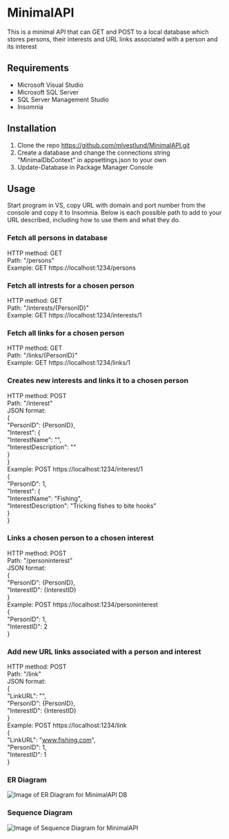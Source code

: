 # MinimalAPI

This is a minimal API that can GET and POST to a local database which stores persons, their interests and URL links associated with a person and its interest

## Requirements
- Microsoft Visual Studio
- Microsoft SQL Server
- SQL Server Management Studio
- Insomnia

## Installation

1. Clone the repo https://github.com/mlvestlund/MinimalAPI.git
2. Create a database and change the connections string "MinimalDbContext" in appsettings.json to your own
3. Update-Database in Package Manager Console

## Usage
Start program in VS, copy URL with domain and port number from the console and copy it to Insomnia. Below is each possible path to add to your URL described, including how to use them and what they do.

### Fetch all persons in database
HTTP method: GET  
Path: "/persons"  
Example: GET https://localhost:1234/persons  

### Fetch all intrests for a chosen person
HTTP method: GET  
Path: "/interests/{PersonID}"  
Example: GET https://localhost:1234/interests/1  

### Fetch all links for a chosen person
HTTP method: GET  
Path: "/links/{PersonID}"  
Example: GET https://localhost:1234/links/1  

### Creates new interests and links it to a chosen person
HTTP method: POST  
Path: "/interest"  
JSON format:  
{  
	"PersonID": {PersonID},  
 	"Interest": {  
  		"InterestName": "",  
    		"InterestDescription": ""  
	}  
 }  
 Example: POST https://localhost:1234/interest/1  
{  
	"PersonID": 1,  
 	"Interest": {  
  		"InterestName": "Fishing",  
    		"InterestDescription": "Tricking fishes to bite hooks"  
	}  
 }  

### Links a chosen person to a chosen interest
HTTP method: POST  
Path: "/personinterest"  
JSON format:  
{  
	"PersonID": {PersonID},  
 	"InterestID": {InterestID}  
}  
Example: POST https://localhost:1234/personinterest  
{  
	"PersonID": 1,  
 	"InterestID": 2  
}  

### Add new URL links associated with a person and interest
HTTP method: POST  
Path: "/link"  
JSON format:  
{  
	"LinkURL": "",  
 	"PersonID": {PersonID},  
  	"InterestID": {InterestID}  
}  
Example: POST https://localhost:1234/link  
{  
	"LinkURL": "www.fishing.com",  
 	"PersonID": 1,  
  	"InterestID": 1  
}

### ER Diagram
![Image of ER Diagram for MinimalAPI DB](ER_diagram.png)

### Sequence Diagram
![Image of Sequence Diagram for MinimalAPI](Sequence_diagram.png)
